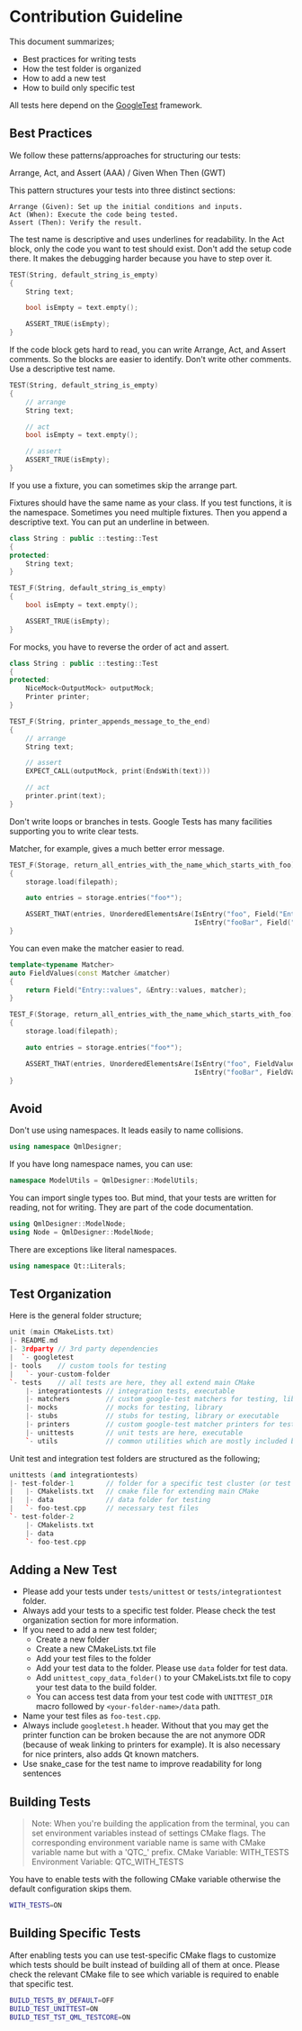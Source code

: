 # Contribution Guideline

This document summarizes;

* Best practices for writing tests
* How the test folder is organized
* How to add a new test
* How to build only specific test

All tests here depend on the [GoogleTest][1] framework.

## Best Practices

We follow these patterns/approaches for structuring our tests:

Arrange, Act, and Assert (AAA) / Given When Then (GWT)

This pattern structures your tests into three distinct sections:

    Arrange (Given): Set up the initial conditions and inputs.
    Act (When): Execute the code being tested.
    Assert (Then): Verify the result.

The test name is descriptive and uses underlines for readability.
In the Act block, only the code you want to test should exist. Don't
add the setup code there. It makes the debugging harder because you have
to step over it.

```cpp
TEST(String, default_string_is_empty)
{
    String text;

    bool isEmpty = text.empty();

    ASSERT_TRUE(isEmpty);
}
```

If the code block gets hard to read, you can write Arrange, Act, and Assert comments.
So the blocks are easier to identify. Don't write other comments. Use a descriptive
test name.

```cpp
TEST(String, default_string_is_empty)
{
    // arrange
    String text;

    // act
    bool isEmpty = text.empty();

    // assert
    ASSERT_TRUE(isEmpty);
}
```

If you use a fixture, you can sometimes skip the arrange part.

Fixtures should have the same name as your class. If you test functions,
it is the namespace. Sometimes you need multiple fixtures. Then you append
a descriptive text. You can put an underline in between.

```cpp
class String : public ::testing::Test
{
protected:
    String text;
}

TEST_F(String, default_string_is_empty)
{
    bool isEmpty = text.empty();

    ASSERT_TRUE(isEmpty);
}
```
For mocks, you have to reverse the order of act and assert.

```cpp
class String : public ::testing::Test
{
protected:
    NiceMock<OutputMock> outputMock;
    Printer printer;
}

TEST_F(String, printer_appends_message_to_the_end)
{
    // arrange
    String text;

    // assert
    EXPECT_CALL(outputMock, print(EndsWith(text)))

    // act
    printer.print(text);
}
```

Don't write loops or branches in tests. Google Tests has many facilities supporting you to write clear tests.

Matcher, for example, gives a much better error message.

```cpp
TEST_F(Storage, return_all_entries_with_the_name_which_starts_with_foo)
{
    storage.load(filepath);

    auto entries = storage.entries("foo*");

    ASSERT_THAT(entries, UnorderedElementsAre(IsEntry("foo", Field("Entry::values)", &Entry::values, Contains(5)),
                                              IsEntry("fooBar", Field("Entry::values", &Entry::values, IsSubset(42, 77))));
}
```

You can even make the matcher easier to read.

```cpp
template<typename Matcher>
auto FieldValues(const Matcher &matcher)
{
    return Field("Entry::values", &Entry::values, matcher);
}

TEST_F(Storage, return_all_entries_with_the_name_which_starts_with_foo)
{
    storage.load(filepath);

    auto entries = storage.entries("foo*");

    ASSERT_THAT(entries, UnorderedElementsAre(IsEntry("foo", FieldValues(Contains(5)),
                                              IsEntry("fooBar", FieldValues(IsSubset(42, 77))));
}
```

## Avoid

Don't use using namespaces. It leads easily to name collisions.

```cpp
using namespace QmlDesigner;
```

If you have long namespace names, you can use:

```cpp
namespace ModelUtils = QmlDesigner::ModelUtils;
```

You can import single types too. But mind, that your tests are written
for reading, not for writing. They are part of the code documentation.

```cpp
using QmlDesigner::ModelNode;
using Node = QmlDesigner::ModelNode;
```

There are exceptions like literal namespaces.

```cpp
using namespace Qt::Literals;
```

## Test Organization

Here is the general folder structure;

```cpp
unit (main CMakeLists.txt)
|- README.md
|- 3rdparty // 3rd party dependencies
|  `- googletest
|- tools    // custom tools for testing
|   `- your-custom-folder
`- tests    // all tests are here, they all extend main CMake
    |- integrationtests // integration tests, executable
    |- matchers         // custom google-test matchers for testing, library
    |- mocks            // mocks for testing, library
    |- stubs            // stubs for testing, library or executable
    |- printers         // custom google-test matcher printers for testing, library
    |- unittests        // unit tests are here, executable
    `- utils            // common utilities which are mostly included by tests
```

Unit test and integration test folders are structured as the following;

```cpp
unittests (and integrationtests)
|- †est-folder-1        // folder for a specific test cluster (or test set)
|   |- CMakelists.txt   // cmake file for extending main CMake
|   |- data             // data folder for testing
|   `- foo-test.cpp     // necessary test files
`- test-folder-2
    |- CMakelists.txt
    |- data
    `- foo-test.cpp
```

## Adding a New Test

* Please add your tests under  `tests/unittest` or `tests/integrationtest` folder.
* Always add your tests to a specific test folder. Please check the test organization section for more information.
* If you need to add a new test folder;
    * Create a new folder
    * Create a new CMakeLists.txt file
    * Add your test files to the folder
    * Add your test data to the folder. Please use `data` folder for test data.
    * Add `unittest_copy_data_folder()` to your CMakeLists.txt file to copy your test data to the build folder.
    * You can access test data from your test code with `UNITTEST_DIR` macro followed by `<your-folder-name>/data` path.
* Name your test files as `foo-test.cpp`.
* Always include `googletest.h` header. Without that you may get the printer function can be broken because the are not anymore ODR (because of weak linking to printers for example). It is also necessary for nice printers, also adds Qt known matchers.
* Use snake_case for the test name to improve readability for long sentences

## Building Tests

> Note:
> When you're building the application from the terminal, you can set environment variables instead of settings CMake flags.
> The corresponding environment variable name is same with CMake variable name but with a 'QTC_' prefix.
> CMake Variable: WITH_TESTS
> Environment Variable: QTC_WITH_TESTS

You have to enable tests with the following CMake variable otherwise the default configuration skips them.

```bash
WITH_TESTS=ON
```

## Building Specific Tests

After enabling tests you can use test-specific CMake flags to customize which tests should be built instead of building all of them at once. Please check the relevant CMake file to see which variable is required to enable that specific test.

```bash
BUILD_TESTS_BY_DEFAULT=OFF
BUILD_TEST_UNITTEST=ON
BUILD_TEST_TST_QML_TESTCORE=ON
```

[1]: https://github.com/google/googletest
